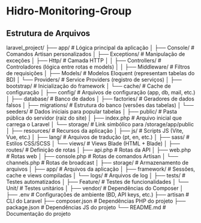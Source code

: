 # Hidro-Monitoring-Group

## Estrutura de Arquivos

laravel_project/
├── app/                                # Lógica principal da aplicação
│   ├── Console/                        # Comandos Artisan personalizados
│   ├── Exceptions/                     # Manipulação de exceções
│   ├── Http/                           # Camada HTTP
│   │   ├── Controllers/                # Controladores (lógica entre rotas e models)
│   │   ├── Middleware/                 # Filtros de requisições
│   ├── Models/                         # Modelos Eloquent (representam tabelas do BD)
│   └── Providers/                      # Service Providers (registro de serviços)
│
├── bootstrap/                          # Inicialização do framework
│   └── cache/                          # Cache de configuração
│
├── config/                             # Arquivos de configuração (app, db, mail, etc.)
│
├── database/                           # Banco de dados
│   ├── factories/                      # Geradores de dados falsos
│   ├── migrations/                     # Estrutura do banco (versões das tabelas)
│   └── seeders/                        # Dados iniciais para popular tabelas
│
├── public/                             # Pasta pública do servidor (raiz do site)
│   ├── index.php                       # Arquivo inicial que carrega o Laravel
│   └── storage/                        # Link simbólico para /storage/app/public
│
├── resources/                          # Recursos da aplicação
│   ├── js/                             # Scripts JS (Vite, Vue, etc.)
│   ├── lang/                           # Arquivos de tradução (pt, en, etc.)
│   ├── sass/                           # Estilos CSS/SCSS
│   └── views/                          # Views Blade (HTML + Blade)
│
├── routes/                             # Definição de rotas
│   ├── api.php                         # Rotas da API
│   ├── web.php                         # Rotas web
│   ├── console.php                     # Rotas de comandos Artisan
│   └── channels.php                    # Rotas de broadcast
│
├── storage/                            # Armazenamento de arquivos
│   ├── app/                            # Arquivos da aplicação
│   ├── framework/                      # Sessões, cache e views compiladas
│   └── logs/                           # Arquivos de log
│
├── tests/                              # Testes automatizados
│   ├── Feature/                        # Testes de funcionalidades
│   └── Unit/                           # Testes unitários
│
├── vendor/                             # Dependências do Composer
│
├── .env                                # Configurações de ambiente (BD, API keys, etc.)
├── artisan                             # CLI do Laravel
├── composer.json                       # Dependências PHP do projeto
├── package.json                        # Dependências JS do projeto
└── README.md                           # Documentação do projeto